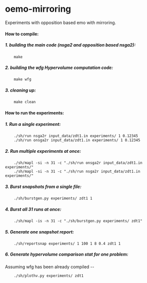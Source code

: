 oemo-mirroring
==============

Experiments with opposition based emo with mirroring.

#### How to compile:

##### 1. building the main code (nsga2 and opposition based nsga2):
```
	make
```

##### 2. building the wfg Hypervolume computation code:
```
	make wfg
``` 

##### 3. cleaning up:
```
	make clean
```


#### How to run the experiments:

##### 1. Run a single experiment:
```
	./sh/run nsga2r input_data/zdt1.in experiments/ 1 0.12345
	./sh/run onsga2r input_data/zdt1.in experiments/ 1 0.12345
```

##### 2. Run multiple experiments at once:
```
	./sh/mapl -si -n 31 -c "./sh/run onsga2r input_data/zdt1.in experiments/"	
	./sh/mapl -si -n 31 -c "./sh/run nsga2r input_data/zdt1.in experiments/"
```

##### 3. Burst snapshots from a single file:
```
	./sh/burstgen.py experiments/ zdt1 1
```
	
##### 4. Burst all 31 runs at once:
```
	./sh/mapl -is -n 31 -c "./sh/burstgen.py experiments/ zdt1"
```

##### 5. Generate one snapshot report:
```
	./sh/reportsnap experiments/ 1 100 1 8 0.4 zdt1 1
```

##### 6. Generate hypervolume comparison stat for one problem:
Assuming wfg has been already compiled --
```
	./sh/plothv.py experiments/ zdt1
```
